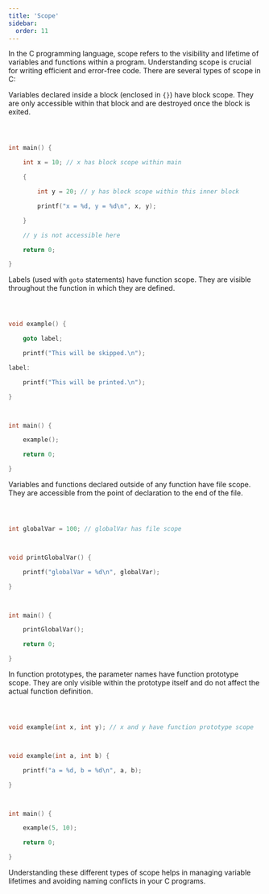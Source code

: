 ```yaml
---
title: 'Scope'
sidebar:
  order: 11
---
```


 

In the C programming language, scope refers to the visibility and lifetime of variables and functions within a program. Understanding scope is crucial for writing efficient and error-free code. There are several types of scope in C:





Variables declared inside a block (enclosed in `{}`) have block scope. They are only accessible within that block and are destroyed once the block is exited.



```c



int main() {

    int x = 10; // x has block scope within main

    {

        int y = 20; // y has block scope within this inner block

        printf("x = %d, y = %d\n", x, y);

    }

    // y is not accessible here

    return 0;

}

```





Labels (used with `goto` statements) have function scope. They are visible throughout the function in which they are defined.



```c



void example() {

    goto label;

    printf("This will be skipped.\n");

label:

    printf("This will be printed.\n");

}



int main() {

    example();

    return 0;

}

```





Variables and functions declared outside of any function have file scope. They are accessible from the point of declaration to the end of the file.



```c



int globalVar = 100; // globalVar has file scope



void printGlobalVar() {

    printf("globalVar = %d\n", globalVar);

}



int main() {

    printGlobalVar();

    return 0;

}

```





In function prototypes, the parameter names have function prototype scope. They are only visible within the prototype itself and do not affect the actual function definition.



```c



void example(int x, int y); // x and y have function prototype scope



void example(int a, int b) {

    printf("a = %d, b = %d\n", a, b);

}



int main() {

    example(5, 10);

    return 0;

}

```



Understanding these different types of scope helps in managing variable lifetimes and avoiding naming conflicts in your C programs.
